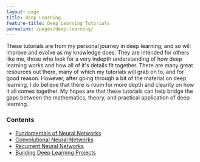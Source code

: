 ```yaml
---
layout: page
title: Deep Learning
feature-title: Deep Learning Tutorials
permalink: /pages/deep-learning/
---
```

These tutorials are from my personal journey in deep learning, and so will improve and evolve as my knowledge does. They are intended for others like me, those who look for a very indepth understanding of how deep learning works and how all of it's details fit together. There are many great resources out there, many of which my tutorials will grab on to, and for good reason. However, after going through a bit of the material on deep learning, I do believe that there is room for more depth and clearity on how it all comes together. My hopes are that these tutorials can help bridge the gaps between the mathematics, theory, and practical application of deep learning.  
### Contents
- [Fundamentals of Neural Networks]()
- [Convolutional Neural Networks]()
- [Recurrent Neural Networks]()
- [Building Deep Learning Projects]()
